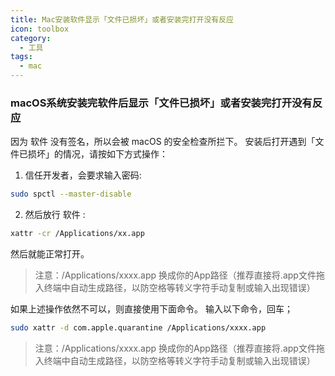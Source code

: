 ```yaml
---
title: Mac安装软件显示「文件已损坏」或者安装完打开没有反应
icon: toolbox
category:
  - 工具
tags:
  - mac
---
```

### macOS系统安装完软件后显示「文件已损坏」或者安装完打开没有反应
因为 软件 没有签名，所以会被 macOS 的安全检查所拦下。
安装后打开遇到「文件已损坏」的情况，请按如下方式操作：
<!-- more -->
1. 信任开发者，会要求输入密码:
```bash
sudo spctl --master-disable
```
2. 然后放行 软件 :
```bash
xattr -cr /Applications/xx.app
```
然后就能正常打开。
> 注意：/Applications/xxxx.app 换成你的App路径（推荐直接将.app文件拖入终端中自动生成路径，以防空格等转义字符手动复制或输入出现错误）


如果上述操作依然不可以，则直接使用下面命令。
输入以下命令，回车；
```bash
sudo xattr -d com.apple.quarantine /Applications/xxxx.app
```
> 注意：/Applications/xxxx.app 换成你的App路径（推荐直接将.app文件拖入终端中自动生成路径，以防空格等转义字符手动复制或输入出现错误）






